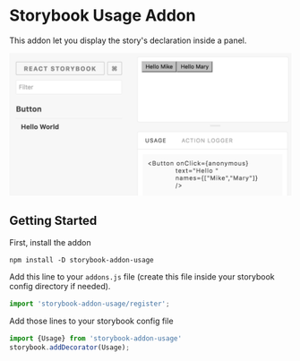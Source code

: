 # Storybook Usage Addon

This addon let you display the story's declaration inside
a panel.

![](docs/screenshot.png)

## Getting Started

First, install the addon

```shell
npm install -D storybook-addon-usage
```

Add this line to your `addons.js` file (create this file inside your storybook config directory if needed).

```js
import 'storybook-addon-usage/register';
```


Add those lines to your storybook config file

```js
import {Usage} from 'storybook-addon-usage'
storybook.addDecorator(Usage);
```
